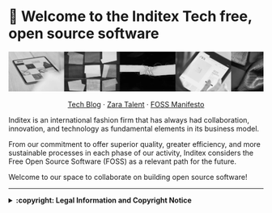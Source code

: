 # :wave: Welcome to the Inditex Tech free, open source software

![InditexTech banner, a carrousel showing tech and fashion images.](./banner.webp)

<div align="center">

[Tech Blog](https://medium.com/@InditexTech) · [Zara Talent](https://www.zaratalent.com/en/tech/) · [FOSS Manifesto](https://github.com/InditexTech/foss/blob/main/MANIFESTO.md)

</div>

Inditex is an international fashion firm that has always had collaboration, innovation, and technology as fundamental elements in its business model.

From our commitment to offer superior quality, greater efficiency, and more sustainable processes in each phase of our activity, Inditex considers the Free Open Source Software (FOSS) as a relevant path for the future.

Welcome to our space to collaborate on building open source software!

---

<details>
<summary><b>:copyright: Legal Information and Copyright Notice</b></summary>

<sub>All rights reserved. All copyright, trademarks and all other intellectual property rights in all material or content supplied as part of this overview page shall remain at all times vested in Industria de Diseño Textil, S.A., our subsidiaries or our licensors. You are permitted to use this material only as expressly authorised by us or our licensors. This does not prevent you using other sections of this website, including other content and code, in accordance with GitHub's terms of service.</sub>

</details>
